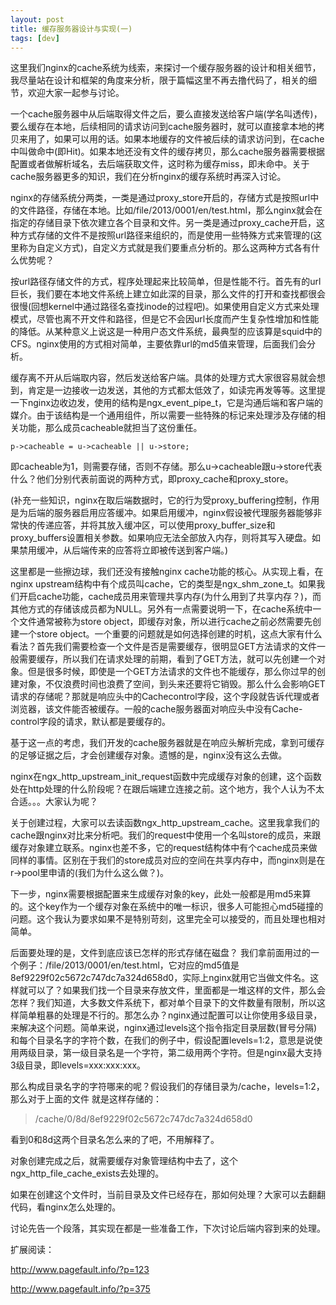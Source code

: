 ```yaml
---
layout: post
title: 缓存服务器设计与实现(一)
tags: [dev]
---
```


这里我们nginx的cache系统为线索，来探讨一个缓存服务器的设计和相关细节，我尽量站在设计和框架的角度来分析，限于篇幅这里不再去撸代码了，相关的细节，欢迎大家一起参与讨论。

一个cache服务器中从后端取得文件之后，要么直接发送给客户端(学名叫透传)，要么缓存在本地，后续相同的请求访问到cache服务器时，就可以直接拿本地的拷贝来用了，如果可以用的话。如果本地缓存的文件被后续的请求访问到，在cache中叫做命中(即Hit)。如果本地还没有文件的缓存拷贝，那么cache服务器需要根据配置或者做解析域名，去后端获取文件，这时称为缓存miss，即未命中。关于cache服务器更多的知识，我们在分析nginx的缓存系统时再深入讨论。

nginx的存储系统分两类，一类是通过proxy_store开启的，存储方式是按照url中的文件路径，存储在本地。比如/file/2013/0001/en/test.html，那么nginx就会在指定的存储目录下依次建立各个目录和文件。另一类是通过proxy_cache开启，这种方式存储的文件不是按照url路径来组织的，而是使用一些特殊方式来管理的(这里称为自定义方式)，自定义方式就是我们要重点分析的。那么这两种方式各有什么优势呢？

按url路径存储文件的方式，程序处理起来比较简单，但是性能不行。首先有的url巨长，我们要在本地文件系统上建立如此深的目录，那么文件的打开和查找都很会很慢(回想kernel中通过路径名查找inode的过程吧)。如果使用自定义方式来处理模式，尽管也离不开文件和路径，但是它不会因url长度而产生复杂性增加和性能的降低。从某种意义上说这是一种用户态文件系统，最典型的应该算是squid中的CFS。nginx使用的方式相对简单，主要依靠url的md5值来管理，后面我们会分析。

缓存离不开从后端取内容，然后发送给客户端。具体的处理方式大家很容易就会想到，肯定是一边接收一边发送，其他的方式都太低效了，如读完再发等等。这里提一下nginx边收边发，使用的结构是ngx_event_pipe_t，它是沟通后端和客户端的媒介。由于该结构是一个通用组件，所以需要一些特殊的标记来处理涉及存储的相关功能，那么成员cacheable就担当了这份重任。

```
p->cacheable = u->cacheable || u->store;
```

即cacheable为1，则需要存储，否则不存储。那么u->cacheable跟u->store代表什么？他们分别代表前面说的两种方式，即proxy_cache和proxy_store。 

(补充一些知识，nginx在取后端数据时，它的行为受proxy_buffering控制，作用是为后端的服务器启用应答缓冲。如果启用缓冲，nginx假设被代理服务器能够非常快的传递应答，并将其放入缓冲区，可以使用proxy_buffer_size和proxy_buffers设置相关参数。如果响应无法全部放入内存，则将其写入硬盘。如果禁用缓冲，从后端传来的应答将立即被传送到客户端。)

这里都是一些擦边球，我们还没有接触nginx cache功能的核心。从实现上看，在nginx upstream结构中有个成员叫cache，它的类型是ngx_shm_zone_t。如果我们开启cache功能，cache成员用来管理共享内存(为什么用到了共享内存？)，而其他方式的存储该成员都为NULL。另外有一点需要说明一下，在cache系统中一个文件通常被称为store object，即缓存对象，所以进行cache之前必然需要先创建一个store object。一个重要的问题就是如何选择创建的时机，这点大家有什么看法？首先我们需要检查一个文件是否是需要缓存，很明显GET方法请求的文件一般需要缓存，所以我们在请求处理的前期，看到了GET方法，就可以先创建一个对象。但是很多时候，即使是一个GET方法请求的文件也不能缓存，那么你过早的创建对象，不仅浪费时间也浪费了空间，到头来还要将它销毁。那么什么会影响GET请求的存储呢？那就是响应头中的Cachecontrol字段，这个字段就告诉代理或者浏览器，该文件能否被缓存。一般的cache服务器面对响应头中没有Cache-control字段的请求，默认都是要缓存的。

基于这一点的考虑，我们开发的cache服务器就是在响应头解析完成，拿到可缓存的足够证据之后，才会创建缓存对象。遗憾的是，nginx没有这么去做。

nginx在ngx_http_upstream_init_request函数中完成缓存对象的创建，这个函数处在http处理的什么阶段呢？在跟后端建立连接之前。这个地方，我个人认为不太合适。。。大家认为呢？

关于创建过程，大家可以去读函数ngx_http_upstream_cache。这里我拿我们的cache跟nginx对比来分析吧。我们的request中使用一个名叫store的成员，来跟缓存对象建立联系。nginx也差不多，它的request结构体中有个cache成员来做同样的事情。区别在于我们的store成员对应的空间在共享内存中，而nginx则是在r->pool里申请的(我们为什么这么做？)。

下一步，nginx需要根据配置来生成缓存对象的key，此处一般都是用md5来算的。这个key作为一个缓存对象在系统中的唯一标识，很多人可能担心md5碰撞的问题。这个我认为要求如果不是特别苛刻，这里完全可以接受的，而且处理也相对简单。

后面要处理的是，文件到底应该已怎样的形式存储在磁盘？
我们拿前面用过的一个例子：/file/2013/0001/en/test.html，它对应的md5值是8ef9229f02c5672c747dc7a324d658d0，实际上nginx就用它当做文件名。这样就可以了？如果我们找一个目录来存放文件，里面都是一堆这样的文件，那么会怎样？我们知道，大多数文件系统下，都对单个目录下的文件数量有限制，所以这样简单粗暴的处理是不行的。那怎么办？nginx通过配置可以让你使用多级目录，来解决这个问题。简单来说，nginx通过levels这个指令指定目录层数(冒号分隔)和每个目录名字的字符个数，在我们的例子中，假设配置levels=1:2，意思是说使用两级目录，第一级目录名是一个字符，第二级用两个字符。但是nginx最大支持3级目录，即levels=xxx:xxx:xxx。

那么构成目录名字的字符哪来的呢？假设我们的存储目录为/cache，levels=1:2，那么对于上面的文件 就是这样存储的：
>/cache/0/8d/8ef9229f02c5672c747dc7a324d658d0

看到0和8d这两个目录名怎么来的了吧，不用解释了。

对象创建完成之后，就需要缓存对象管理结构中去了，这个ngx_http_file_cache_exists去处理的。

如果在创建这个文件时，当前目录及文件已经存在，那如何处理？大家可以去翻翻代码，看nginx怎么处理的。

讨论先告一个段落，其实现在都是一些准备工作，下次讨论后端内容到来的处理。

扩展阅读：

http://www.pagefault.info/?p=123

http://www.pagefault.info/?p=375